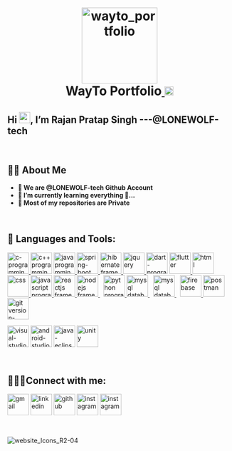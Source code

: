 
<h1 align="center"><a href="https://waytoportfolio.netlify.app/" target="_blank"> <img src="https://user-images.githubusercontent.com/53988654/148930739-4c9079ae-f8d0-4da4-89b7-0709bbf1f536.png" alt="wayto_portfolio" width="170" height="170"/></a><br/>WayTo Portfolio<a href="https://waytoportfolio.netlify.app/" target="_blank"> <img src="https://user-images.githubusercontent.com/53988654/148902997-d228ae57-b35d-4364-a201-d70bb295f091.png" alt="wayto_portfolio" width="20" height="20"/></a></h1>


<h2 align="left">Hi <img src="https://raw.githubusercontent.com/MartinHeinz/MartinHeinz/master/wave.gif" width="25px">, I’m Rajan Pratap Singh ---@LONEWOLF-tech</h2>
<br/>

## 🙋‍♂️ About Me
- **👋 We are @LONEWOLF-tech Github Account**
- **🌱 I’m currently learning everything 🤣...**
- **🚫 Most of my repositories are Private**
<br/>

## 🚀 Languages and Tools:

<p align="left"> 
    <a href="https://www.learn-c.org/" target="_blank"> <img src="https://img.icons8.com/color/48/000000/c-programming.png" alt="c-programming" width="48" height="48"/> </a>
   <a href="https://www.learn-cpp.org/" target="_blank"> <img src="https://img.icons8.com/color/48/000000/c-plus-plus-logo.png" alt="c++ programming" width="48" height="48"/></a>
    <a href="https://www.java.com" target="_blank"> <img src="https://img.icons8.com/color/48/000000/java-coffee-cup-logo.png" alt="java programming" width="48" height="48"/> </a>
    <a href="https://spring.io/projects/spring-boot" target="_blank"> <img src="https://img.icons8.com/color/48/000000/spring-logo.png" alt="spring-boot framework" width="48" height="48"/> </a> 
    <a href="https://hibernate.org/" target="_blank"> <img src="https://www.vectorlogo.zone/logos/hibernate/hibernate-icon.svg" alt="hibernate framework" width="48" height="48"/> </a> 
      <a href="https://jquery.com/" target="_blank"> <img src="https://www.vectorlogo.zone/logos/jquery/jquery-vertical.svg" alt="jquery" width="48" height="48"/> </a> 
    <a href="https://dart.dev/" target="_blank"> <img src="https://img.icons8.com/color/48/000000/dart.png" alt="dart-programming" width="48" height="48"/></a>
    <a href="https://flutter.dev/" target="_blank"> <img src="https://img.icons8.com/color/48/000000/flutter.png" alt="flutter" width="48" height="48"/> </a>
    <a href="https://developer.mozilla.org/en-US/docs/Web/HTML" target="_blank"> <img src="https://img.icons8.com/color/48/000000/html-5.png" alt="html" width="48" height="48"/> </a> 
    <a href="https://developer.mozilla.org/en-US/docs/Web/CSS" target="_blank"> <img src="https://img.icons8.com/color/48/000000/css3.png" alt="css" width="48" height="48"/> </a> 
    <a href="https://developer.mozilla.org/en-US/docs/Web/JavaScript" target="_blank"> <img src="https://img.icons8.com/color/48/000000/javascript.png" alt="javascript programming" width="48" height="48"/> </a> 
    <a href="https://reactjs.org/" target="_blank"> <img src="https://img.icons8.com/color/48/000000/react-native.png" alt="reactjs framework" width="48" height="48"/> </a>
    <a style="padding-right:8px;" href="https://nodejs.org" target="_blank"> <img src="https://img.icons8.com/color/48/000000/nodejs.png" alt="nodejs framework" width="48" height="48"/> </a> 
    <a href="https://www.python.org" target="_blank"> <img src="https://img.icons8.com/color/48/000000/python.png" alt="python programming" width="48" height="48"/> </a>   
    <a style="padding-right:8px;" href="https://www.mysql.com/" target="_blank"> <img src="https://img.icons8.com/fluent/50/000000/mysql-logo.png" alt="mysql database" width="48" height="48"/> </a>
   <a style="padding-right:8px;" href="https://www.oracle.com/in/index.html" target="_blank"> <img src="https://img.icons8.com/color/50/000000/oracle-logo.png" alt="mysql database" width="48" height="48"/> </a>
    <a href="https://firebase.google.com/" target="_blank"> <img src="https://img.icons8.com/color/48/000000/firebase.png" alt="firebase" width="48" height="48"/> </a> 
    <a href="https://postman.com" target="_blank"> <img src="https://www.vectorlogo.zone/logos/getpostman/getpostman-icon.svg" alt="postman" width="48" height="48"/> </a>   
    <a href="https://git-scm.com/" target="_blank"> <img src="https://img.icons8.com/color/48/000000/git.png" alt="git version-control" width="48" height="48"/> </a> 
</p>
<p>
<a href="https://code.visualstudio.com/" target="_blank"> <img src="https://img.icons8.com/external-tal-revivo-shadow-tal-revivo/48/000000/external-visual-studio-code-is-a-source-code-editor-developed-by-microsoft-logo-shadow-tal-revivo.png" alt="visual-studio-code" width="48" height="48"/></a>
<a href="https://developer.android.com/studio" target="_blank"> <img src="https://img.icons8.com/fluency/48/000000/android-studio--v3.png" alt="android-studio" width="48" height="48"/></a>
<a href="https://www.eclipse.org/" target="_blank"> <img src="https://img.icons8.com/officel/40/000000/java-eclipse.png" alt="java-eclipse" width="48" height="48"/></a>
<a href="https://unity.com/" target="_blank"><img src="https://img.icons8.com/color/50/000000/unity.png" alt="unity" width="48" height="48"/></a>
</p>
<br/>

## 👨‍💻🤝Connect with me:
<p align="left">

<a href = "mailto:rajanpratap911@gmail.com"><img src="https://img.icons8.com/color/50/000000/gmail--v1.png" alt="gmail" width="48" height="48"/></a>
<a href = "https://www.linkedin.com/in/rajan-pratap-singh-0035b01a4/"><img src="https://img.icons8.com/fluent/48/000000/linkedin.png" alt="linkedin" width="48" height="48"/></a>
<a href = "https://github.com/LONEWOLF-tech"><img src="https://img.icons8.com/external-tal-revivo-color-tal-revivo/48/000000/external-github-community-for-software-building-and-testing-online-logo-color-tal-revivo.png" alt="github" width="48" height="48"/></a>
<a href = "https://www.instagram.com/_rajanpratap/"><img src="https://img.icons8.com/fluent/48/000000/instagram-new.png" alt="instagram" width="48" height="48"/></a>
<a href = "https://waytoportfolio.netlify.app/">  <img src="https://img.icons8.com/fluency/48/000000/domain.png" alt="instagram" width="48" height="48"/></a>

</p>
<br/>

![website_Icons_R2-04](https://user-images.githubusercontent.com/53988654/129815345-e22f2f98-560a-4113-84c4-ff4cdddd8a63.png)

<!---
LONEWOLF-tech/LONEWOLF-tech is a ✨ special ✨ repository because its `README.md` (this file) appears on your GitHub profile.
You can click the Preview link to take a look at your changes.
--->
